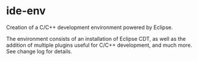 # ide-env

Creation of a C/C++ development environment powered by Eclipse.

The environment consists of an installation of Eclipse CDT, as well as the
addition of multiple plugins useful for C/C++ development, and much more.
See change log for details.
 
